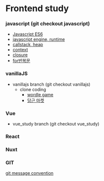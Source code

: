 # Frontend study

### javascript (git checkout javascript)

- [Javascript ES6](https://github.com/Hm-source/frontend-study/blob/javascript/javascriptES6.md)
- [javascript engine, runtime](https://github.com/Hm-source/frontend-study/blob/javascript/javascript_engine_runtime.md)
- [callstack, heap](https://github.com/Hm-source/frontend-study/blob/javascript/callstack_heap.md) 
- [context](https://github.com/Hm-source/frontend-study/blob/javascript/context.md)
- [closure](https://github.com/Hm-source/frontend-study/blob/javascript/closure.md)
- [for반복문](https://github.com/Hm-source/frontend-study/blob/javascript/for%EB%AC%B8.md)

### vanillaJS

- vanillajs branch (git checkout vanillajs)
  - clone coding
    - [wordle game](https://github.com/Hm-source/frontend-study/tree/vanillajs/wordle_game)
    - [당근 마켓](https://github.com/Hm-source/frontend-study/tree/vanillajs/market_clone)

### Vue

- vue_study branch (git checkout vue_study)

### React

### Nuxt

### GIT
[git message convention](https://github.com/Hm-source/frontend-study/blob/git/git_commit_convention.md)
